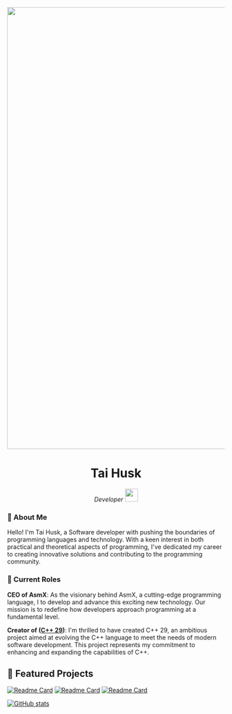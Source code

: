 <div align="center">
<!--   <img src="https://github.com/TaiHusk/TaiHusk/blob/main/image.jpg" alt="TaiHusk's Github Profile Picture" width="5000" height="400" /> -->
  <img width="1536" height="1024" alt="background_meme_AsmX" src="https://github.com/user-attachments/assets/782e2d75-00aa-4e5c-a472-932f3c5ccdc3" />

  <h1> Tai Husk </h1>
  <p><em>Developer <img src="https://media.giphy.com/media/WUlplcMpOCEmTGBtBW/giphy.gif" width="30"> </em></p>
</div>

### 🌟 About Me

Hello! I'm Tai Husk, a Software developer with  pushing the boundaries of programming languages and technology. With a keen interest in both practical and theoretical aspects of programming, I've dedicated my career to creating innovative solutions and contributing to the programming community.

### 💼 Current Roles

**CEO of AsmX**: As the visionary behind AsmX, a cutting-edge programming language, I to develop and advance this exciting new technology. Our mission is to redefine how developers approach programming at a fundamental level.

**Creator of ([C++ 29](https://github.com/TaiHusk/CXX29))**: I'm thrilled to have created C++ 29, an ambitious project aimed at evolving the C++ language to meet the needs of modern software development. This project represents my commitment to enhancing and expanding the capabilities of C++.

## 🎯 Featured Projects
[![Readme Card](https://github-readme-stats.vercel.app/api/pin/?username=TaiHusk&repo=killua&theme=transparent&hide_border=true#gh-dark-mode-only)](https://github.com/TaiHusk/killua)
[![Readme Card](https://github-readme-stats.vercel.app/api/pin/?username=TaiHusk&repo=CXX29&theme=transparent&hide_border=true#gh-dark-mode-only)](https://github.com/TaiHusk/CXX29)
[![Readme Card](https://github-readme-stats.vercel.app/api/pin/?username=TaiHusk&repo=PENV&theme=transparent&hide_border=true#gh-dark-mode-only)](https://github.com/TaiHusk/PENV)

[![GitHub stats](https://github-readme-stats.vercel.app/api?username=TaiHusk&show_icons=true&theme=transparent&hide_border=true#gh-dark-mode-only)](https://github.com/TaiHusk)

